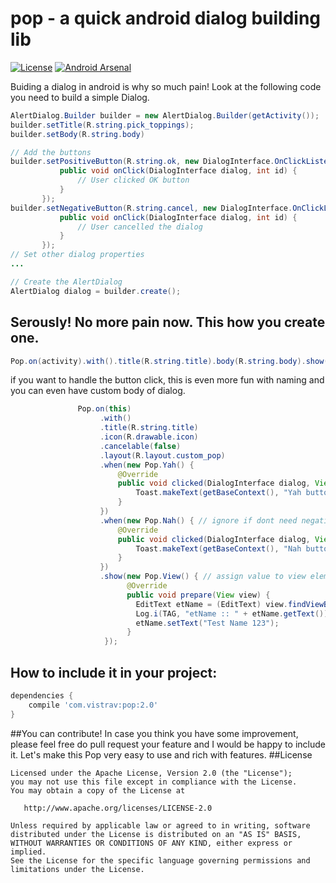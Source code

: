 # pop - a quick android dialog building lib
[![License](https://img.shields.io/badge/license-Apache%202-blue.svg)](https://www.apache.org/licenses/LICENSE-2.0) [![Android Arsenal](https://img.shields.io/badge/Android%20Arsenal-Pop-green.svg?style=true)](https://android-arsenal.com/details/1/3400)

Buiding a dialog in android is why so much pain! Look at the following code you need to build a simple Dialog.
```java
AlertDialog.Builder builder = new AlertDialog.Builder(getActivity());
builder.setTitle(R.string.pick_toppings);
builder.setBody(R.string.body)

// Add the buttons
builder.setPositiveButton(R.string.ok, new DialogInterface.OnClickListener() {
           public void onClick(DialogInterface dialog, int id) {
               // User clicked OK button
           }
       });
builder.setNegativeButton(R.string.cancel, new DialogInterface.OnClickListener() {
           public void onClick(DialogInterface dialog, int id) {
               // User cancelled the dialog
           }
       });
// Set other dialog properties
...

// Create the AlertDialog
AlertDialog dialog = builder.create();
```

## Serously! No more pain now. This how you create one.

```java
Pop.on(activity).with().title(R.string.title).body(R.string.body).show();
```
if you want to handle the button click, this is even more fun with naming and you can even have custom body of dialog.
```java
               Pop.on(this)
                    .with()
                    .title(R.string.title)
                    .icon(R.drawable.icon)
                    .cancelable(false)
                    .layout(R.layout.custom_pop)
                    .when(new Pop.Yah() {
                        @Override
                        public void clicked(DialogInterface dialog, View view) {
                            Toast.makeText(getBaseContext(), "Yah button clicked", Toast.LENGTH_LONG).show();
                        }
                    })
                    .when(new Pop.Nah() { // ignore if dont need negative button
                        @Override
                        public void clicked(DialogInterface dialog, View view) {
                            Toast.makeText(getBaseContext(), "Nah button clicked", Toast.LENGTH_LONG).show();
                        }
                    })
                    .show(new Pop.View() { // assign value to view element
                          @Override
                          public void prepare(View view) {
                            EditText etName = (EditText) view.findViewById(R.id.et_name);
                            Log.i(TAG, "etName :: " + etName.getText());
                            etName.setText("Test Name 123");
                          }
                     });
```
## How to include it in your project:

```groovy
dependencies {
	compile 'com.vistrav:pop:2.0'
}
``` 
##You can contribute!
In case you think you have some improvement, please feel free do pull request your feature and I would be happy to include it. Let's make this Pop very easy to use and rich with features.
##License

    Licensed under the Apache License, Version 2.0 (the "License");
    you may not use this file except in compliance with the License.
    You may obtain a copy of the License at

       http://www.apache.org/licenses/LICENSE-2.0

    Unless required by applicable law or agreed to in writing, software
    distributed under the License is distributed on an "AS IS" BASIS,
    WITHOUT WARRANTIES OR CONDITIONS OF ANY KIND, either express or implied.
    See the License for the specific language governing permissions and
    limitations under the License.
